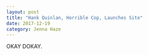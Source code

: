 ```yaml
---
layout: post
title: "Hank Quinlan, Horrible Cop, Launches Site"
date: 2017-12-19
category: Jenna Haze
---
```


OKAY DOKAY.